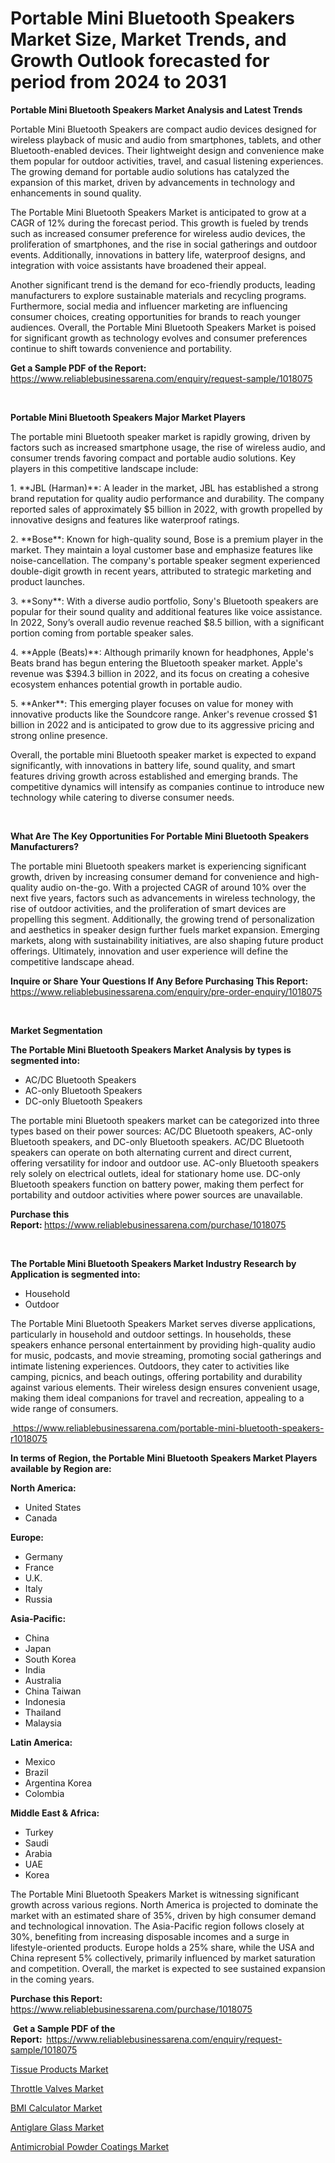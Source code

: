 <p><h1>Portable Mini Bluetooth Speakers Market Size, Market Trends, and Growth Outlook forecasted for period from 2024 to 2031</h1></p><p><strong>Portable Mini Bluetooth Speakers Market Analysis and Latest Trends</strong></p>
<p><p>Portable Mini Bluetooth Speakers are compact audio devices designed for wireless playback of music and audio from smartphones, tablets, and other Bluetooth-enabled devices. Their lightweight design and convenience make them popular for outdoor activities, travel, and casual listening experiences. The growing demand for portable audio solutions has catalyzed the expansion of this market, driven by advancements in technology and enhancements in sound quality.</p><p>The Portable Mini Bluetooth Speakers Market is anticipated to grow at a CAGR of 12% during the forecast period. This growth is fueled by trends such as increased consumer preference for wireless audio devices, the proliferation of smartphones, and the rise in social gatherings and outdoor events. Additionally, innovations in battery life, waterproof designs, and integration with voice assistants have broadened their appeal.</p><p>Another significant trend is the demand for eco-friendly products, leading manufacturers to explore sustainable materials and recycling programs. Furthermore, social media and influencer marketing are influencing consumer choices, creating opportunities for brands to reach younger audiences. Overall, the Portable Mini Bluetooth Speakers Market is poised for significant growth as technology evolves and consumer preferences continue to shift towards convenience and portability.</p></p>
<p><strong>Get a Sample PDF of the Report:&nbsp;</strong> <a href="https://www.reliablebusinessarena.com/enquiry/request-sample/1018075">https://www.reliablebusinessarena.com/enquiry/request-sample/1018075</a></p>
<p>&nbsp;</p>
<p><strong>Portable Mini Bluetooth Speakers Major Market Players</strong></p>
<p><p>The portable mini Bluetooth speaker market is rapidly growing, driven by factors such as increased smartphone usage, the rise of wireless audio, and consumer trends favoring compact and portable audio solutions. Key players in this competitive landscape include:</p><p>1. **JBL (Harman)**: A leader in the market, JBL has established a strong brand reputation for quality audio performance and durability. The company reported sales of approximately $5 billion in 2022, with growth propelled by innovative designs and features like waterproof ratings.</p><p>2. **Bose**: Known for high-quality sound, Bose is a premium player in the market. They maintain a loyal customer base and emphasize features like noise-cancellation. The company's portable speaker segment experienced double-digit growth in recent years, attributed to strategic marketing and product launches.</p><p>3. **Sony**: With a diverse audio portfolio, Sony's Bluetooth speakers are popular for their sound quality and additional features like voice assistance. In 2022, Sony’s overall audio revenue reached $8.5 billion, with a significant portion coming from portable speaker sales.</p><p>4. **Apple (Beats)**: Although primarily known for headphones, Apple's Beats brand has begun entering the Bluetooth speaker market. Apple's revenue was $394.3 billion in 2022, and its focus on creating a cohesive ecosystem enhances potential growth in portable audio.</p><p>5. **Anker**: This emerging player focuses on value for money with innovative products like the Soundcore range. Anker's revenue crossed $1 billion in 2022 and is anticipated to grow due to its aggressive pricing and strong online presence.</p><p>Overall, the portable mini Bluetooth speaker market is expected to expand significantly, with innovations in battery life, sound quality, and smart features driving growth across established and emerging brands. The competitive dynamics will intensify as companies continue to introduce new technology while catering to diverse consumer needs.</p></p>
<p>&nbsp;</p>
<p><strong>What Are The Key Opportunities For Portable Mini Bluetooth Speakers Manufacturers?</strong></p>
<p><p>The portable mini Bluetooth speakers market is experiencing significant growth, driven by increasing consumer demand for convenience and high-quality audio on-the-go. With a projected CAGR of around 10% over the next five years, factors such as advancements in wireless technology, the rise of outdoor activities, and the proliferation of smart devices are propelling this segment. Additionally, the growing trend of personalization and aesthetics in speaker design further fuels market expansion. Emerging markets, along with sustainability initiatives, are also shaping future product offerings. Ultimately, innovation and user experience will define the competitive landscape ahead.</p></p>
<p><strong>Inquire or Share Your Questions If Any Before Purchasing This Report:</strong> <a href="https://www.reliablebusinessarena.com/enquiry/pre-order-enquiry/1018075">https://www.reliablebusinessarena.com/enquiry/pre-order-enquiry/1018075</a></p>
<p>&nbsp;</p>
<p><strong>Market Segmentation</strong></p>
<p><strong>The Portable Mini Bluetooth Speakers Market Analysis by types is segmented into:</strong></p>
<p><ul><li>AC/DC Bluetooth Speakers</li><li>AC-only Bluetooth Speakers</li><li>DC-only Bluetooth Speakers</li></ul></p>
<p><p>The portable mini Bluetooth speakers market can be categorized into three types based on their power sources: AC/DC Bluetooth speakers, AC-only Bluetooth speakers, and DC-only Bluetooth speakers. AC/DC Bluetooth speakers can operate on both alternating current and direct current, offering versatility for indoor and outdoor use. AC-only Bluetooth speakers rely solely on electrical outlets, ideal for stationary home use. DC-only Bluetooth speakers function on battery power, making them perfect for portability and outdoor activities where power sources are unavailable.</p></p>
<p><strong>Purchase this Report:&nbsp;</strong><a href="https://www.reliablebusinessarena.com/purchase/1018075">https://www.reliablebusinessarena.com/purchase/1018075</a></p>
<p>&nbsp;</p>
<p><strong>The Portable Mini Bluetooth Speakers Market Industry Research by Application is segmented into:</strong></p>
<p><ul><li>Household</li><li>Outdoor</li></ul></p>
<p><p>The Portable Mini Bluetooth Speakers Market serves diverse applications, particularly in household and outdoor settings. In households, these speakers enhance personal entertainment by providing high-quality audio for music, podcasts, and movie streaming, promoting social gatherings and intimate listening experiences. Outdoors, they cater to activities like camping, picnics, and beach outings, offering portability and durability against various elements. Their wireless design ensures convenient usage, making them ideal companions for travel and recreation, appealing to a wide range of consumers.</p></p>
<p><a href="https://www.reliablebusinessarena.com/portable-mini-bluetooth-speakers-r1018075">&nbsp;https://www.reliablebusinessarena.com/portable-mini-bluetooth-speakers-r1018075</a></p>
<p><strong>In terms of Region, the Portable Mini Bluetooth Speakers Market Players available by Region are:</strong></p>
<p>
    <p> <strong> North America: </strong>
        <ul>
            <li>United States</li>
            <li>Canada</li>
        </ul>
        </p> 
    <p> <strong> Europe: </strong>
        <ul>
            <li>Germany</li>
            <li>France</li>
            <li>U.K.</li>
            <li>Italy</li>
            <li>Russia</li>
        </ul>
        </p> 
    <p> <strong> Asia-Pacific: </strong>
        <ul>
            <li>China</li>
            <li>Japan</li>
            <li>South Korea</li>
            <li>India</li>
            <li>Australia</li>
            <li>China Taiwan</li>
            <li>Indonesia</li>
            <li>Thailand</li>
            <li>Malaysia</li>
        </ul>
        </p> 
    <p> <strong> Latin America: </strong>
        <ul>
            <li>Mexico</li>
            <li>Brazil</li>
            <li>Argentina Korea</li>
            <li>Colombia</li>
        </ul>
        </p> 
    <p> <strong> Middle East & Africa: </strong>
        <ul>
            <li>Turkey</li>
            <li>Saudi</li>
            <li>Arabia</li>
            <li>UAE</li>
            <li>Korea</li>
        </ul>
    </p>
    </p>
<p><p>The Portable Mini Bluetooth Speakers Market is witnessing significant growth across various regions. North America is projected to dominate the market with an estimated share of 35%, driven by high consumer demand and technological innovation. The Asia-Pacific region follows closely at 30%, benefiting from increasing disposable incomes and a surge in lifestyle-oriented products. Europe holds a 25% share, while the USA and China represent 5% collectively, primarily influenced by market saturation and competition. Overall, the market is expected to see sustained expansion in the coming years.</p></p>
<p><strong>Purchase this Report: </strong><a href="https://www.reliablebusinessarena.com/purchase/1018075">https://www.reliablebusinessarena.com/purchase/1018075</a></p>
<p>&nbsp;<strong>Get a Sample PDF of the Report:&nbsp;&nbsp;</strong><a href="https://www.reliablebusinessarena.com/enquiry/request-sample/1018075">https://www.reliablebusinessarena.com/enquiry/request-sample/1018075</a></p>
<p><strong></strong></p>
<p><p><a href="https://www.linkedin.com/pulse/why-should-you-invest-tissue-products-market-trends-leading-regional-urepc?trackingId=yaEow%2BAHQ8qmUfUCm5du4A%3D%3D">Tissue Products Market</a></p><p><a href="https://www.linkedin.com/pulse/navigating-global-throttle-valves-market-from-trends-strategy-iow4f?trackingId=ehPtkzjESqmDP6hpt61JeA%3D%3D">Throttle Valves Market</a></p><p><a href="https://medium.com/@delaneyhayes2022/the-global-bmi-calculator-market-is-expected-to-witness-a-compound-annual-growth-rate-cagr-of-5-7ef3dd764e3c">BMI Calculator Market</a></p><p><a href="https://issuu.com/reportprime-2/docs/antiglare-glass-market-size-2030.pp_80254766622317">Antiglare Glass Market</a></p><p><a href="https://issuu.com/reportprime-2/docs/antimicrobial-powder-coatings-marke_4cc42923f492aa">Antimicrobial Powder Coatings Market</a></p></p>